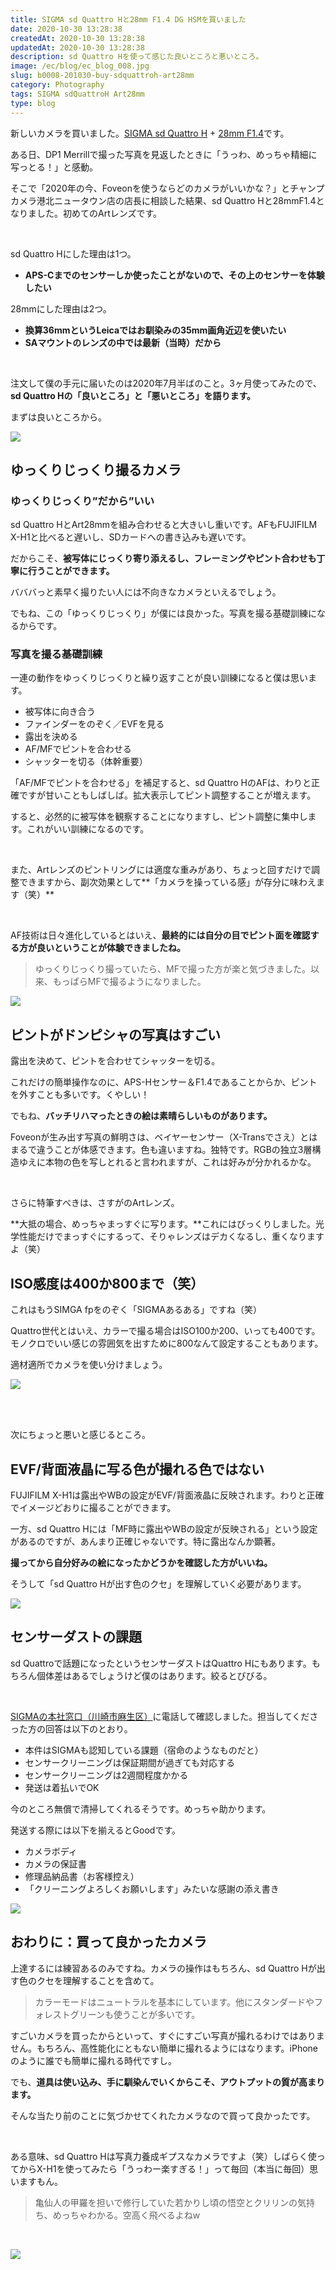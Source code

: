 ```yaml
---
title: SIGMA sd Quattro Hと28mm F1.4 DG HSMを買いました
date: 2020-10-30 13:28:38
createdAt: 2020-10-30 13:28:38
updatedAt: 2020-10-30 13:28:38
description: sd Quattro Hを使って感じた良いところと悪いところ。
image: /ec/blog/ec_blog_008.jpg
slug: b0008-201030-buy-sdquattroh-art28mm
category: Photography
tags: SIGMA sdQuattroH Art28mm
type: blog
---
```


新しいカメラを買いました。[SIGMA sd Quattro H](https://www.sigma-global.com/jp/cameras/sd-series/) + [28mm F1.4](https://www.sigma-global.com/jp/lenses/cas/product/art/a_28_14/)です。

ある日、DP1 Merrillで撮った写真を見返したときに「うっわ、めっちゃ精細に写っとる！」と感動。

そこで「2020年の今、Foveonを使うならどのカメラがいいかな？」とチャンプカメラ港北ニュータウン店の店長に相談した結果、sd Quattro Hと28mmF1.4となりました。初めてのArtレンズです。

<br>

sd Quattro Hにした理由は1つ。

* **APS-Cまでのセンサーしか使ったことがないので、その上のセンサーを体験したい**

28mmにした理由は2つ。

* **換算36mmというLeicaではお馴染みの35mm画角近辺を使いたい**
* **SAマウントのレンズの中では最新（当時）だから**

<br>

注文して僕の手元に届いたのは2020年7月半ばのこと。3ヶ月使ってみたので、**sd Quattro Hの「良いところ」と「悪いところ」を語ります。**

まずは良いところから。

![](./img/201030-1.jpg)

## ゆっくりじっくり撮るカメラ

### ゆっくりじっくり”だから”いい

sd Quattro HとArt28mmを組み合わせると大きいし重いです。AFもFUJIFILM X-H1と比べると遅いし、SDカードへの書き込みも遅いです。

だからこそ、**被写体にじっくり寄り添えるし、フレーミングやピント合わせも丁寧に行うことができます。**

バババっと素早く撮りたい人には不向きなカメラといえるでしょう。

でもね、この「ゆっくりじっくり」が僕には良かった。写真を撮る基礎訓練になるからです。

### 写真を撮る基礎訓練

一連の動作をゆっくりじっくりと繰り返すことが良い訓練になると僕は思います。

* 被写体に向き合う
* ファインダーをのぞく／EVFを見る
* 露出を決める
* AF/MFでピントを合わせる
* シャッターを切る（体幹重要）

「AF/MFでピントを合わせる」を補足すると、sd Quattro HのAFは、わりと正確ですが甘いこともしばしば。拡大表示してピント調整することが増えます。

すると、必然的に被写体を観察することになりますし、ピント調整に集中します。これがいい訓練になるのです。

<br>

また、Artレンズのピントリングには適度な重みがあり、ちょっと回すだけで調整できますから、副次効果として**「カメラを操っている感」が存分に味わえます（笑）**

<br>

AF技術は日々進化しているとはいえ、**最終的には自分の目でピント面を確認する方が良いということが体験できましたね。**

> ゆっくりじっくり撮っていたら、MFで撮った方が楽と気づきました。以来、もっぱらMFで撮るようになりました。

![](./img/201030-2.jpg)

## ピントがドンピシャの写真はすごい

露出を決めて、ピントを合わせてシャッターを切る。

これだけの簡単操作なのに、APS-Hセンサー＆F1.4であることからか、ピントを外すことも多いです。くやしい！

でもね、**バッチリハマったときの絵は素晴らしいものがあります。**

Foveonが生み出す写真の鮮明さは、ベイヤーセンサー（X-Transでさえ）とはまるで違うことが体感できます。色も違いますね。独特です。RGBの独立3層構造ゆえに本物の色を写しとれると言われますが、これは好みが分かれるかな。

<br>

さらに特筆すべきは、さすがのArtレンズ。

**大抵の場合、めっちゃまっすぐに写ります。**これにはびっくりしました。光学性能だけでまっすぐにするって、そりゃレンズはデカくなるし、重くなりますよ（笑）

## ISO感度は400か800まで（笑）

これはもうSIMGA fpをのぞく「SIGMAあるある」ですね（笑）

Quattro世代とはいえ、カラーで撮る場合はISO100か200、いっても400です。モノクロでいい感じの雰囲気を出すために800なんて設定することもあります。

適材適所でカメラを使い分けましょう。

![](./img/201030-3.jpg)

<br><br>

次にちょっと悪いと感じるところ。

## EVF/背面液晶に写る色が撮れる色ではない

FUJIFILM X-H1は露出やWBの設定がEVF/背面液晶に反映されます。わりと正確でイメージどおりに撮ることができます。

一方、sd Quattro Hには「MF時に露出やWBの設定が反映される」という設定があるのですが、あんまり正確じゃないです。特に露出なんか顕著。

**撮ってから自分好みの絵になったかどうかを確認した方がいいね。**

そうして「sd Quattro Hが出す色のクセ」を理解していく必要があります。

![](./img/201030-4.jpg)

## センサーダストの課題

sd Quattroで話題になったというセンサーダストはQuattro Hにもあります。もちろん個体差はあるでしょうけど僕のはあります。絞るとびびる。

<br>

[SIGMAの本社窓口（川崎市麻生区）](https://www.sigma-photo.co.jp/support/contact/)に電話して確認しました。担当してくださった方の回答は以下のとおり。

* 本件はSIGMAも認知している課題（宿命のようなものだと）
* センサークリーニングは保証期間が過ぎても対応する
* センサークリーニングは2週間程度かかる
* 発送は着払いでOK

今のところ無償で清掃してくれるそうです。めっちゃ助かります。

発送する際には以下を揃えるとGoodです。

* カメラボディ
* カメラの保証書
* 修理品納品書（お客様控え）
* 「クリーニングよろしくお願いします」みたいな感謝の添え書き

![](./img/201030-5.jpg)

## おわりに：買って良かったカメラ

上達するには練習あるのみですね。カメラの操作はもちろん、sd Quattro Hが出す色のクセを理解することを含めて。

> カラーモードはニュートラルを基本にしています。他にスタンダードやフォレストグリーンも使うことが多いです。

すごいカメラを買ったからといって、すぐにすごい写真が撮れるわけではありません。もちろん、高性能化にともない簡単に撮れるようにはなります。iPhoneのように誰でも簡単に撮れる時代ですし。

でも、**道具は使い込み、手に馴染んでいくからこそ、アウトプットの質が高まります。**

そんな当たり前のことに気づかせてくれたカメラなので買って良かったです。

<br>

ある意味、sd Quattro Hは写真力養成ギプスなカメラですよ（笑）しばらく使ってからX-H1を使ってみたら「うっわー楽すぎる！」って毎回（本当に毎回）思いますもん。

> 亀仙人の甲羅を担いで修行していた若かりし頃の悟空とクリリンの気持ち、めっちゃわかる。空高く飛べるよねw

<br>

![](./img/201030-6.jpg)
